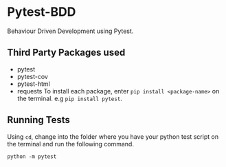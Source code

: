 # Pytest-BDD
Behaviour Driven Development using Pytest.

## Third Party Packages used
 - pytest
 - pytest-cov
 - pytest-html
 - requests
 To install each package, enter ```pip install <package-name>``` on the terminal. e.g ```pip install pytest```.
 
## Running Tests
Using ```cd```, change into the folder where you have your python test script on the terminal and run the following command.

```python -m pytest```
